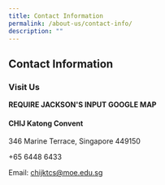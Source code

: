 ```yaml
---
title: Contact Information
permalink: /about-us/contact-info/
description: ""
---
```

## Contact Information

### Visit Us

**REQUIRE JACKSON'S INPUT GOOGLE MAP**

#### CHIJ Katong Convent

346 Marine Terrace, Singapore 449150

+65 6448 6433

Email: [chijktcs@moe.edu.sg](mailto:chijktcs@moe.edu.sg)